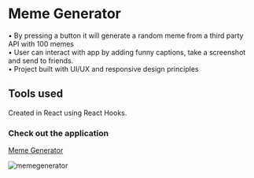 # Meme Generator
• By pressing a button it will generate a random meme from a third party API with 100 memes <br>
• User can interact with app by adding funny captions, take a screenshot and send to friends.<br>
• Project built with UI/UX and responsive design principles <br>

## Tools used
Created in React using React Hooks.

### Check out the application

[Meme Generator](https://meme-generator-082e76.netlify.app/)

![memegenerator](https://user-images.githubusercontent.com/119900960/218163335-19347ae2-740c-45bd-bff7-b11cddd78fcf.jpg)
